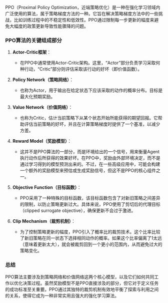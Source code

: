 PPO（Proximal Policy Optimization，近端策略优化）是一种在强化学习领域内广泛使用的算法，属于策略梯度方法的一种。它旨在解决策略梯度方法中的一些挑战，比如训练过程中的不稳定性和低效性。PPO通过限制每一步更新的幅度来避免大幅度的政策更新导致性能骤降的问题。

### PPO算法的关键组成部分

1. **Actor-Critic框架**：
    - 在PPO中通常使用Actor-Critic架构。这里，“Actor”部分负责学习采取何种行动，“Critic”部分则评估采取该行动的好坏（即价值函数）。

2. **Policy Network（策略网络）**：
    - 也称为Actor，用于输出在给定状态下应该采取的动作的概率分布。目标是最大化预期奖励。

3. **Value Network（价值网络）**：
    - 也称为Critic，估计当前策略下从某个状态开始所能获得的期望回报。它帮助评估当前策略的好坏，并且在计算策略梯度时提供了一个基准，以减少方差。

4. **Reward Model（奖励模型）**：
    - 这并不是PPO算法的一部分，而是环境给出的一个信号，用来衡量Agent执行动作后所获得的效果好坏。在PPO中，奖励由外部环境决定，而不是通过学习得到的模型预测出来的。不过，在一些高级应用中，可能会构建一个额外的奖励模型来预估或生成奖励信号，但这不是PPO的核心组件之一。

5. **Objective Function（目标函数）**：
    - PPO采用了一种特殊的目标函数，该目标函数包含了对新旧策略之间差异的限制，以防止策略更新过大。具体来说，PPO使用了剪切后的代理目标（clipped surrogate objective），确保更新不会过于激进。

6. **Clip Mechanism（裁剪机制）**：
    - 为了控制策略更新的幅度，PPO引入了概率比的裁剪技术。这个比率比较了新旧策略在同一状态下选择相同动作的概率。如果这个比率偏离了1太远（意味着更新太大），就会被裁剪回到一个更小的范围内，从而避免过大的策略变化。

### 总结

PPO算法主要涉及到策略网络和价值网络这两个核心模型，以及它们如何共同工作以优化决策过程。虽然奖励模型不是PPO直接涉及的部分，但它对于定义任务的成功标准至关重要。PPO通过其独特的裁剪机制有效地平衡了探索与利用之间的关系，使得它成为一种非常实用且强大的强化学习算法。
